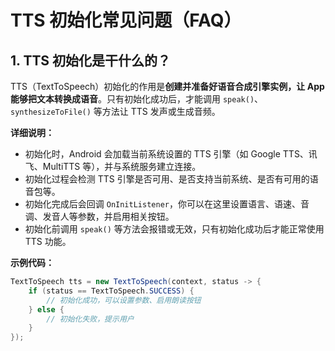 # TTS 初始化常见问题（FAQ）

## 1. TTS 初始化是干什么的？

TTS（TextToSpeech）初始化的作用是**创建并准备好语音合成引擎实例，让 App 能够把文本转换成语音**。只有初始化成功后，才能调用 `speak()`、`synthesizeToFile()` 等方法让 TTS 发声或生成音频。

**详细说明：**

- 初始化时，Android 会加载当前系统设置的 TTS 引擎（如 Google TTS、讯飞、MultiTTS 等），并与系统服务建立连接。
- 初始化过程会检测 TTS 引擎是否可用、是否支持当前系统、是否有可用的语音包等。
- 初始化完成后会回调 `OnInitListener`，你可以在这里设置语言、语速、音调、发音人等参数，并启用相关按钮。
- 初始化前调用 `speak()` 等方法会报错或无效，只有初始化成功后才能正常使用 TTS 功能。

**示例代码：**

```java
TextToSpeech tts = new TextToSpeech(context, status -> {
    if (status == TextToSpeech.SUCCESS) {
        // 初始化成功，可以设置参数、启用朗读按钮
    } else {
        // 初始化失败，提示用户
    }
});
```